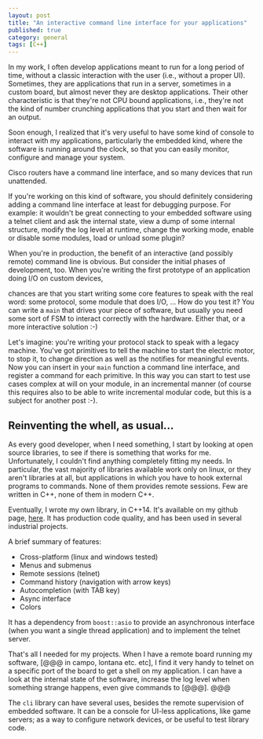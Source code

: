 ```yaml
---
layout: post
title: "An interactive command line interface for your applications"
published: true
category: general
tags: [C++]
---
```


In my work, I often develop applications meant to run for a long period of time,
without a classic interaction with the user (i.e., without a proper UI).
Sometimes, they are applications that run in a server, sometimes in a custom board,
but almost never they are desktop applications.
Their other characteristic is that they're not CPU bound applications,
i.e., they're not the kind of number crunching applications that you start
and then wait for an output.

Soon enough, I realized that it's very useful to have some kind of console
to interact with my applications, particularly the embedded kind,
where the software is running around the clock,
so that you can easily monitor, configure and manage your system.

Cisco routers have a command line interface, and so many devices that run unattended.

If you're working on this kind of software, you should definitely considering adding
a command line interface at least for debugging purpose.
For example: it wouldn't be great connecting to your embedded software using a telnet client
and ask the internal state, view a dump of some internal structure,
modify the log level at runtime, change the working mode, enable or disable some modules,
load or unload some plugin?

When you're in production, the benefit of an interactive (and possibly remote) command line is obvious.
But consider the initial phases of development, too.
When you're writing the first prototype of
an application doing I/O on custom devices,
<!-- a I/O bound application [### trovare il giusto termine. in questo caso reactive system sarebbe meglio]. -->
chances are that you start writing some core features to speak with the real word:
some protocol, some module that does I/O, ...
How do you test it? You can write a `main` that drives your piece of software,
but usually you need some sort of FSM to interact correctly with the hardware.
Either that, or a more interactive solution :-)

Let's imagine: you're writing your protocol stack to speak with a legacy machine. You've got
primitives to tell the machine to start the electric motor, to stop it, to change direction
as well as the notifies for meaningful events.
Now you can insert in your `main` function a command line interface,
and register a command for each primitive.
In this way you can start to test use cases complex at will on your module,
in an incremental manner
(of course this requires also to be able to write incremental modular code, but this is
a subject for another post :-).

## Reinventing the whell, as usual...

As every good developer, when I need something, I start by looking at open source libraries,
to see if there is something that works for me. Unfortunately, I couldn't find anything
completely fitting my needs. In particular, the vast majority of libraries available
work only on linux, or they aren't libraries at all, but applications
in which you have to hook external programs to commands. None of them
provides remote sessions. Few are written in C++, none of them in modern C++.

Eventually, I wrote my own library, in C++14. It's available on my github page,
[here](https://github.com/daniele77/cli). It has production code quality,
and has been used in several industrial projects.

A brief summary of features:

* Cross-platform (linux and windows tested)
* Menus and submenus
* Remote sessions (telnet)
* Command history (navigation with arrow keys)
* Autocompletion (with TAB key)
* Async interface
* Colors

It has a dependency from `boost::asio` to provide an asynchronous interface
(when you want a single thread application)
and to implement the telnet server.

That's all I needed for my projects. When I have a remote board running my software,
[@@@ in campo, lontana etc. etc], I find it very handy to telnet on a specific port
of the board to get a shell on my application. I can have a look at the internal
state of the software, increase the log level when something strange happens,
even give commands to [@@@]. @@@

The `cli` library can have several uses, besides the remote supervision of embedded software.
It can be a console for UI-less applications, like game servers;
as a way to configure network devices,
or be useful to test library code.